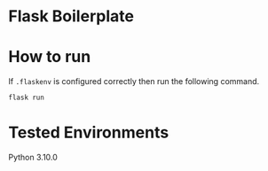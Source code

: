 # Flask Boilerplate


# How to run

If `.flaskenv` is configured correctly then run the following command.
```
flask run
```

# Tested Environments 
Python 3.10.0